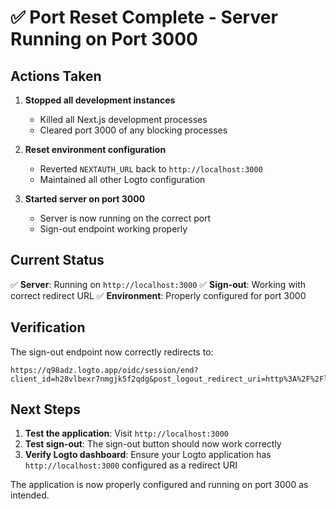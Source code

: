 # ✅ Port Reset Complete - Server Running on Port 3000

## Actions Taken

1. **Stopped all development instances**
   - Killed all Next.js development processes
   - Cleared port 3000 of any blocking processes

2. **Reset environment configuration**
   - Reverted `NEXTAUTH_URL` back to `http://localhost:3000`
   - Maintained all other Logto configuration

3. **Started server on port 3000**
   - Server is now running on the correct port
   - Sign-out endpoint working properly

## Current Status

✅ **Server**: Running on `http://localhost:3000`
✅ **Sign-out**: Working with correct redirect URL
✅ **Environment**: Properly configured for port 3000

## Verification

The sign-out endpoint now correctly redirects to:
```
https://q98adz.logto.app/oidc/session/end?client_id=h28vlbexr7nmgjk5f2qdg&post_logout_redirect_uri=http%3A%2F%2Flocalhost%3A3000
```

## Next Steps

1. **Test the application**: Visit `http://localhost:3000`
2. **Test sign-out**: The sign-out button should now work correctly
3. **Verify Logto dashboard**: Ensure your Logto application has `http://localhost:3000` configured as a redirect URI

The application is now properly configured and running on port 3000 as intended.
